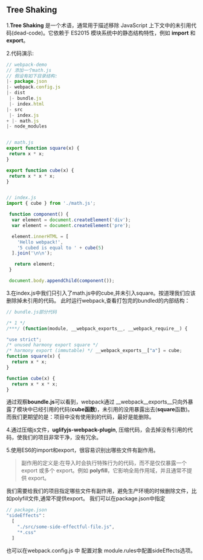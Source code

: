 ## Tree Shaking

  1.**Tree Shaking** 是一个术语，通常用于描述移除 JavaScript 上下文中的未引用代码(dead-code)。它依赖于 ES2015 模块系统中的静态结构特性，例如 **import** 和 **export**。

  2.代码演示:
 ```js
 // webpack-demo
// 添加一个math.js
// 假设有如下目录结构:
|- package.json
|- webpack.config.js
|- dist
  |- bundle.js
  |- index.html
|- src
  |- index.js
+ |- math.js
|- node_modules


// math.js
export function square(x) {
  return x * x;
}

export function cube(x) {
  return x * x * x;
}


// index.js
 import { cube } from './math.js';

  function component() {
   var element = document.createElement('div');
   var element = document.createElement('pre');

   element.innerHTML = [
     'Hello webpack!',
     '5 cubed is equal to ' + cube(5)
   ].join('\n\n');

    return element;
  }

  document.body.appendChild(component());
 ```

 3.在index.js中我们只引入了math.js中的cube,并未引入square。按道理我们应该删除掉未引用的代码。
此时运行webpack,查看打包完的bundled的内部结构：

```js
// bundle.js部分代码

/* 1 */
/***/ (function(module, __webpack_exports__, __webpack_require__) {

"use strict";
/* unused harmony export square */
/* harmony export (immutable) */ __webpack_exports__["a"] = cube;
function square(x) {
  return x * x;
}

function cube(x) {
  return x * x * x;
}
```

通过观察**boundle.js**可以看到，webpack通过      __webpack__exports__只向外暴露了模块中已经引用的代码(**cube函数**)，未引用的没用暴露出去(**square**函数)。
而我们更期望的是：项目中没有使用到的代码，最好是能删除。


4.通过压缩js文件，**uglifyjs-webpack-plugin**, 压缩代码，会去掉没有引用的代码，使我们的项目非常干净，没有冗余。

5.使用ES6的import和export，很容易识别出哪些文件有副作用。
>副作用的定义是:在导入时会执行特殊行为的代码，而不是仅仅暴露一个 export 或多个 export。例如 **polyfill**，它影响全局作用域，并且通常不提供 export。

我们需要给我们的项目指定哪些文件有副作用，避免生产环境的时候删除文件，比如polyfill文件,通常不提供export。
我们可以在package.json中指定 
```js
// package.json
"sideEffects"：
  [
    "./src/some-side-effectful-file.js",
    "*.css"
  ]
```
也可以在webpack.config.js  中  配置对象 module.rules中配置sideEffects选项。



